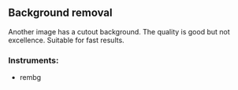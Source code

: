 ## Background removal

Another image has a cutout background. The quality is good but not excellence. 
Suitable for fast results.


### Instruments:
- rembg